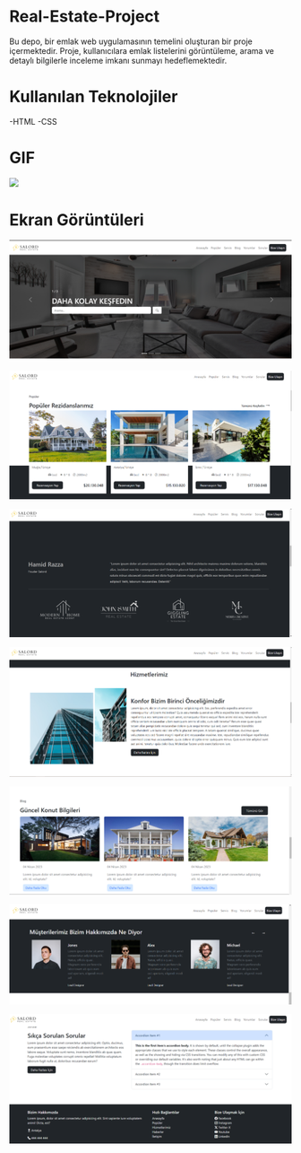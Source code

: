 # Real-Estate-Project
Bu depo, bir emlak web uygulamasının temelini oluşturan bir proje içermektedir. Proje, kullanıcılara emlak listelerini görüntüleme, arama ve detaylı bilgilerle inceleme imkanı sunmayı hedeflemektedir. 

# Kullanılan Teknolojiler
-HTML
-CSS

# GIF

![](images/realestategif%20(1).gif)

# Ekran Görüntüleri

![](images/Ekran%20Alıntısı1.PNG)

![](images/Ekran%20Alıntısı2.PNG)

![](images/Ekran%20Alıntısı3.PNG)

![](images/Ekran%20Alıntısı4.PNG)

![](images/Ekran%20Alıntısı5.PNG)

![](images/Ekran%20Alıntısı6.PNG)

![](images/Ekran%20Alıntısı7.PNG)
